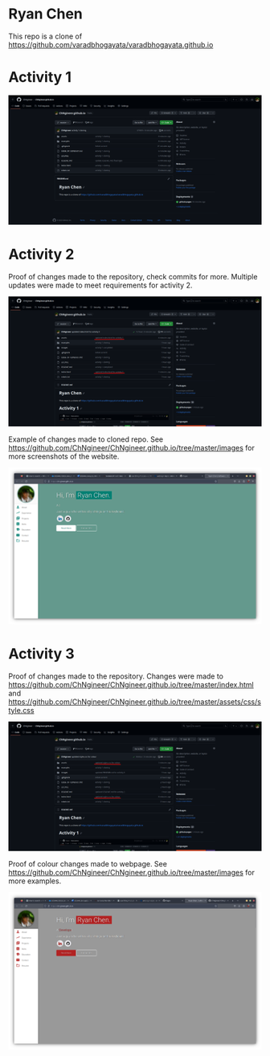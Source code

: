 # Ryan Chen

This repo is a clone of https://github.com/varadbhogayata/varadbhogayata.github.io

# Activity 1

![Alt text](images/activity1.png)

# Activity 2

Proof of changes made to the repository, check commits for more. Multiple updates were made to meet requirements for activity 2.

![Alt text](images/activity2-1.png)

Example of changes made to cloned repo. See https://github.com/ChNgineer/ChNgineer.github.io/tree/master/images for more screenshots of the website.

![Alt text](images/activity2-2.png)

# Activity 3

Proof of changes made to the repository. Changes were made to https://github.com/ChNgineer/ChNgineer.github.io/tree/master/index.html and https://github.com/ChNgineer/ChNgineer.github.io/tree/master/assets/css/style.css

![Alt text](images/activity3-1.png)

Proof of colour changes made to webpage. See https://github.com/ChNgineer/ChNgineer.github.io/tree/master/images for more examples.

![Alt text](images/activity3-2.png)